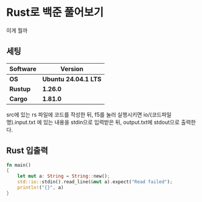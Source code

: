 # Rust로 백준 풀어보기

이게 뭘까

## 세팅
  
|**Software**|**Version**|
|---|---|
|**OS**|**Ubuntu 24.04.1 LTS**|
|**Rustup**|**1.26.0**|
|**Cargo**|**1.81.0**|

src에 있는 rs 파일에 코드를 작성한 뒤, f5를 눌러 실행시키면 io/(코드파일명).input.txt 에 있는 내용을 stdin으로 입력받은 뒤, output.txt에 stdout으로 출력한다.

## Rust 입출력

```rust
fn main()
{
    let mut a: String = String::new();
    std::io::stdin().read_line(&mut a).expect("Read failed");
    println!("{}", a)
}
```
